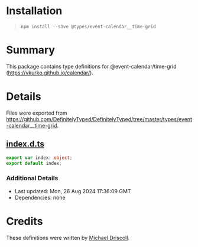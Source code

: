 # Installation
> `npm install --save @types/event-calendar__time-grid`

# Summary
This package contains type definitions for @event-calendar/time-grid (https://vkurko.github.io/calendar/).

# Details
Files were exported from https://github.com/DefinitelyTyped/DefinitelyTyped/tree/master/types/event-calendar__time-grid.
## [index.d.ts](https://github.com/DefinitelyTyped/DefinitelyTyped/tree/master/types/event-calendar__time-grid/index.d.ts)
````ts
export var index: object;
export default index;

````

### Additional Details
 * Last updated: Mon, 26 Aug 2024 17:36:09 GMT
 * Dependencies: none

# Credits
These definitions were written by [Michael Driscoll](https://github.com/syncsynchalt).
